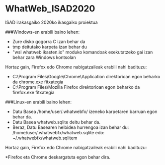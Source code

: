# WhatWeb_ISAD2020
ISAD irakasgaiko 2020ko ikasgaiko proiektua

###Windows-en erabili baino lehen:

* Zure disko gogorra C izan behar da
* tmp deitutako karpeta izan behar du
* "wsl whatweb ikasten.io" moduko komandoak exekutatzeko gai izan behar zara Windows kontsolan

Hortaz gain, Firefox edo Chrome nabigatzaileak erabili nahi badituzu:

* C:\Program Files\Google\Chrome\Application direktorioan egon beharko da chrome.exe fitxategia
* C:\Program Files\Mozilla Firefox direktorioan egon beharko da firefox.exe fitxategia

###Linux-en erabili baino lehen:
* Datu Basea /home/user/.whatwebfx/ izeneko karpetaren barruan egon behar da.
* Datu Basea whatweb.sqlite deitu behar da.
* Beraz, Datu Basearen helbidea hurrengoa izan behar du: /home/user/.whatwebfx/whatweb.sqlite
                                                    edo: ~/.whatwebfx/whatweb.sqlitem

Hortaz gain, Firefox edo Chrome nabigatzaileak erabili nahi badituzu:

*Firefox eta Chrome deskargatuta egon behar dira.